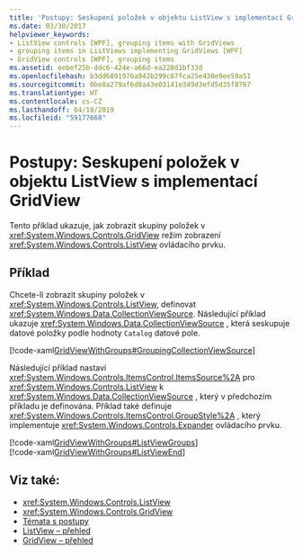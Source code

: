 ```yaml
---
title: 'Postupy: Seskupení položek v objektu ListView s implementací GridView'
ms.date: 03/30/2017
helpviewer_keywords:
- ListView controls [WPF], grouping items with GridViews
- grouping items in ListViews implementing GridViews [WPF]
- GridView controls [WPF], grouping items
ms.assetid: eebef25b-ddc6-424e-a66d-ea228d1bf33d
ms.openlocfilehash: b3dd6891976a942b299c87fca25e430e9ee59a51
ms.sourcegitcommit: 0be8a279af6d8a43e03141e349d3efd5d35f8767
ms.translationtype: HT
ms.contentlocale: cs-CZ
ms.lasthandoff: 04/18/2019
ms.locfileid: "59177668"
---
```

# <a name="how-to-group-items-in-a-listview-that-implements-a-gridview"></a>Postupy: Seskupení položek v objektu ListView s implementací GridView
Tento příklad ukazuje, jak zobrazit skupiny položek v <xref:System.Windows.Controls.GridView> režim zobrazení <xref:System.Windows.Controls.ListView> ovládacího prvku.  
  
## <a name="example"></a>Příklad  
 Chcete-li zobrazit skupiny položek v <xref:System.Windows.Controls.ListView>, definovat <xref:System.Windows.Data.CollectionViewSource>. Následující příklad ukazuje <xref:System.Windows.Data.CollectionViewSource> , která seskupuje datové položky podle hodnoty `Catalog` datové pole.  
  
 [!code-xaml[GridViewWithGroups#GroupingCollectionViewSource](~/samples/snippets/csharp/VS_Snippets_Wpf/GridViewWithGroups/CS/Window1.xaml#groupingcollectionviewsource)]  
  
 Následující příklad nastaví <xref:System.Windows.Controls.ItemsControl.ItemsSource%2A> pro <xref:System.Windows.Controls.ListView> k <xref:System.Windows.Data.CollectionViewSource> , který v předchozím příkladu je definována. Příklad také definuje <xref:System.Windows.Controls.ItemsControl.GroupStyle%2A> , který implementuje <xref:System.Windows.Controls.Expander> ovládacího prvku.  
  
 [!code-xaml[GridViewWithGroups#ListViewGroups](~/samples/snippets/csharp/VS_Snippets_Wpf/GridViewWithGroups/CS/Window1.xaml#listviewgroups)]  
[!code-xaml[GridViewWithGroups#ListViewEnd](~/samples/snippets/csharp/VS_Snippets_Wpf/GridViewWithGroups/CS/Window1.xaml#listviewend)]  
  
## <a name="see-also"></a>Viz také:

- <xref:System.Windows.Controls.ListView>
- <xref:System.Windows.Controls.GridView>
- [Témata s postupy](listview-how-to-topics.md)
- [ListView – přehled](listview-overview.md)
- [GridView – přehled](gridview-overview.md)
